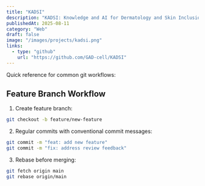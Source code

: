 ```yaml
---
title: "KADSI"
description: "KADSI: Knowledge and AI for Dermatology and Skin Inclusion. Our solution for the 2025 edition of the D4GEN hackaton. Awarded 3rd place."
publishedAt: 2025-08-11
category: "Web"
draft: false
image: "/images/projects/kadsi.png"
links:
  - type: "github"
    url: "https://github.com/GAD-cell/KADSI"
---
```



Quick reference for common git workflows:

## Feature Branch Workflow

1. Create feature branch:
```bash
git checkout -b feature/new-feature
```

2. Regular commits with conventional commit messages:
```bash
git commit -m "feat: add new feature"
git commit -m "fix: address review feedback"
```

3. Rebase before merging:
```bash
git fetch origin main
git rebase origin/main
``` 